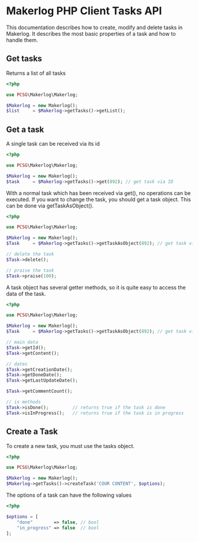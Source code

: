 Makerlog PHP Client Tasks API
======

This documentation describes how to create, modify and delete tasks in Makerlog. 
It describes the most basic properties of a task and how to handle them.

Get tasks
----

Returns a list of all tasks

```php
<?php

use PCSG\Makerlog\Makerlog;

$Makerlog = new Makerlog();
$list     = $Makerlog->getTasks()->getList();
```


Get a task
------

A single task can be received via its id

```php
<?php

use PCSG\Makerlog\Makerlog;

$Makerlog = new Makerlog();
$task     = $Makerlog->getTasks()->get(892); // get task via ID
```

With a normal task which has been received via get(), no operations can be executed. 
If you want to change the task, you should get a task object. This can be done via getTaskAsObject().


```php
<?php

use PCSG\Makerlog\Makerlog;

$Makerlog = new Makerlog();
$Task     = $Makerlog->getTasks()->getTaskAsObject(892); // get task via ID

// delete the task
$Task->delete();

// praise the task
$Task->praise(100);
```

A task object has several getter methods, so it is quite easy to access the data of the task.

```php
<?php

use PCSG\Makerlog\Makerlog;

$Makerlog = new Makerlog();
$Task     = $Makerlog->getTasks()->getTaskAsObject(892); // get task via ID

// main data
$Task->getId();
$Task->getContent();

// dates
$Task->getCreationDate();
$Task->getDoneDate();
$Task->getLastUpdateDate();

$Task->getCommentCount();

// is methods
$Task->isDone();         // returns true if the task is done
$Task->isInProgress();   // returns true if the task is in progress
```

Create a Task
------

To create a new task, you must use the tasks object.


```php
<?php

use PCSG\Makerlog\Makerlog;

$Makerlog = new Makerlog();
$Makerlog->getTasks()->createTask('COUR CONTENT', $options);
```

The options of a task can have the following values

```php
<?php

$options = [
    "done"        => false, // bool
    "in_progress" => false  // bool
];

```
